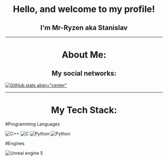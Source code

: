 <h1 align="center"> Hello, and welcome to my profile! </h1>
 
<h2 align="center"> I'm Mr-Ryzen aka Stanislav </h2>

---

<h1 align="center"> About Me: </h1>
<h2 align="center"> My social networks: </h2>
  
[![GitHub stats align="center"](https://github-readme-stats.vercel.app/api?username=Mr-Ryzen-dev)](https://github.com/Mr-Ryzen-dev/github-readme-stats)

---

<h1 align="center">My Tech Stack: </h1>
#Programming Languages
<br/>

![C++](https://img.shields.io/badge/c++-%2300599C.svg?style=for-the-badge&logo=c%2B%2B&logoColor=white)
![C](https://img.shields.io/badge/c-%2300599C.svg?style=for-the-badge&logo=c&logoColor=white)
![Python](https://img.shields.io/badge/python-3670A0?style=for-the-badge&logo=python&logoColor=ffdd54)
![Python](https://img.shields.io/badge/python-white?style=for-the-badge&logo=cython&logoColor=fff5c2)

#Engines
<br/>

![Unreal engine 5](https://img.shields.io/badge/unrealengine-0E1128?style=for-the-badge&logo=unrealengine&logoColor=White)

